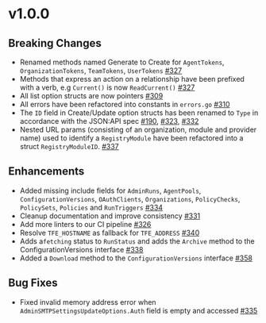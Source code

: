 # v1.0.0

## Breaking Changes
* Renamed methods named Generate to Create for `AgentTokens`, `OrganizationTokens`, `TeamTokens`, `UserTokens` [#327](https://github.com/hashicorp/go-tfe/pull/327)
* Methods that express an action on a relationship have been prefixed with a verb, e.g `Current()` is now `ReadCurrent()` [#327](https://github.com/hashicorp/go-tfe/pull/327)
* All list option structs are now pointers [#309](https://github.com/hashicorp/go-tfe/pull/309)
* All errors have been refactored into constants in `errors.go` [#310](https://github.com/hashicorp/go-tfe/pull/310)
* The `ID` field in Create/Update option structs has been renamed to `Type` in accordance with the JSON:API spec [#190](https://github.com/hashicorp/go-tfe/pull/190), [#323](https://github.com/hashicorp/go-tfe/pull/323), [#332](https://github.com/hashicorp/go-tfe/pull/332)
* Nested URL params (consisting of an organization, module and provider name) used to identify a `RegistryModule` have been refactored into a struct `RegistryModuleID`. [#337](https://github.com/hashicorp/go-tfe/pull/337)


## Enhancements
* Added missing include fields for `AdminRuns`, `AgentPools`, `ConfigurationVersions`, `OAuthClients`, `Organizations`, `PolicyChecks`, `PolicySets`, `Policies` and `RunTriggers` [#334](https://github.com/hashicorp/go-tfe/pull/334)
* Cleanup documentation and improve consistency [#331](https://github.com/hashicorp/go-tfe/pull/331)
* Add more linters to our CI pipeline [#326](https://github.com/hashicorp/go-tfe/pull/326)
* Resolve `TFE_HOSTNAME` as fallback for `TFE_ADDRESS` [#340](https://github.com/hashicorp/go-tfe/pull/326)
* Adds a`fetching` status to `RunStatus` and adds the `Archive` method to the ConfigurationVersions interface [#338](https://github.com/hashicorp/go-tfe/pull/338)
* Added a `Download` method to the `ConfigurationVersions` interface [#358](https://github.com/hashicorp/go-tfe/pull/358)

## Bug Fixes
* Fixed invalid memory address error when `AdminSMTPSettingsUpdateOptions.Auth` field is empty and accessed [#335](https://github.com/hashicorp/go-tfe/pull/335) 

